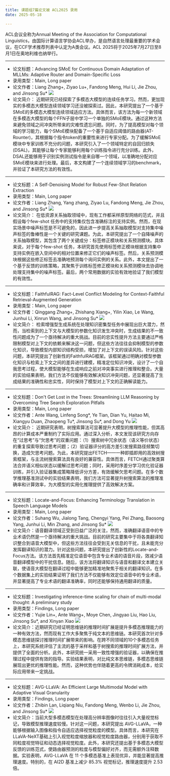 ```yaml
---
title: 课题组7篇论文被 ACL2025 录用
date: 2025-05-18

---
```

<!--more-->
ACL会议全称为Annual Meeting of the Association for Computational Linguistics，由国际计算语言学协会ACL举办，是自然语言处理最重要的学术会议，在CCF学术推荐列表中认定为A类会议。‌ACL 2025将于2025年7月27日至8月1日在奥地利维也纳举行。
- - - 
- 论文标题：Advancing SMoE for Continuous Domain Adaptation of MLLMs: Adaptive Router and Domain-Specific Loss
- 录用类型：Main, Long paper
- 论文作者：Liang Zhang+, Ziyao Lu+, Fandong Meng, Hui Li, Jie Zhou, and Jinsong Su\*
![](1.jpg)
- 论文简介：
近期研究已经探索了多模态大模型的连续任务学习。然而，更加现实的多模态大模型连续领域学习还没被探索过。因此，本研究提出了一个基于SMoE的多模态大模型连续领域适应方法。具体而言，该方法为每一个新领域在多模态大模型的每个FFN子层中学习一个单独的SMoE模块。通过这种方法来避免领域之间冲突所带来的灾难性遗忘问题。同时，为了提高模型对每个领域的学习能力，每个SMoE模块配备了一个基于自适应阈值的路由器(AT-Rounter)，其根据每个指令token的重要性来进行专家分配。为了缓解SMoE模块中专家训练不充分的问题，本研究引入了一个领域特定的自回归损失 (DSAL)，其能够让每个专家能够利用每个训练指令进行充分训练。此外，DSAL还能够用于识别实例测试指令是来自哪一个领域，以准确地分配对应SMoE模块来进行处理。最后，本文构建了一个连续领域学习的benchmark，并验证了本研究方法的有效性。
- - -
- 论文标题：A Self-Denoising Model for Robust Few-Shot Relation Extraction
- 录用类型：Main, Long paper
- 论文作者：Liang Zhang, Yang zhang, Ziyao Lu, Fandong Meng, Jie Zhou, and Jinsong Su\*
![](2.jpg)
- 论文简介：
在低资源关系抽取领域中，现有工作都采样原型网络的范式，并且假设每个few-shot 任务中的支持集仅包含准确标注的支持实例。然而，在现实场景中噪声标签是不可避免的，因此进一步提高关系抽取模型对支持集中噪声标签的鲁棒性是一个关键的研究课题。为此，本研究提出了一个自降噪声的关系抽取模型，其包含了两个关键成分：标签修正模块和关系预测模块。具体来说，对于每个few-shot 任务，本研究首先使用标签修正模块根据支持集中支持实例在嵌入空间中的相对位置来修正它们的噪声标签。然后，关系预测模块根据这些修正标签去准确地预测每个询问实例的关系。此外，本文提出了一个基于反馈的训练策略，其聚焦于训练标签修正模块和关系预测模块去协调地处理支持集中的噪声标签。最后，两个常用数据的实验有效地验证了我们模型的有效性。
- - -
- 论文标题：FaithfulRAG: Fact-Level Conflict Modeling for Context-Faithful Retrieval-Augmented Generation
- 录用类型：Main, Long paper
- 论文作者：Qinggang Zhang+, Zhishang Xiang+, Yilin Xiao, Le Wang, Junhui Li, Xinrun Wang, and Jinsong Su\*
![](3.jpg)
- 论文简介：
检索增强型生成系统在处理知识密集型任务中展现出巨大潜力，然而，当检索到的上下文与大模型的参数化知识发生冲突时，生成结果的不一致性问题成为了一个亟待解决的重大挑战。目前的忠实性提升方法主要通过严格限制模型对上下文的依赖来解决这一问题，但这些方法往往会抑制模型的参数化知识，导致模型内部知识结构受损，增加了对上下文的误读风险。针对这些问题，本研究提出了创新性的FaithfulRAG框架。该框架通过明确对模型参数化知识与检索上下文之间的差异进行建模，精准定位知识冲突，设计了一个自我思考过程，使大模型能够在生成响应之前对冲突事实进行推理和整合。大量的实验结果表明，我们方法不仅能够有效解决知识冲突问题，还显著提高了生成结果的准确性和忠实性，同时保持了模型对上下文的正确解读能力。
- - -
- 论文标题：Don't Get Lost in the Trees: Streamlining LLM Reasoning by Overcoming Tree Search Exploration Pitfalls
- 录用类型：Main, Long paper
- 论文作者：Ante Wang, Linfeng Song\*, Ye Tian, Dian Yu, Haitao Mi, Xiangyu Duan, Zhaopeng Tu\*, Jinsong Su\*, and Dong Yu
![](4.jpg)
- 论文简介：
近期研究表明，树搜索算法可显著提升大模型的推理性能，但其高昂的计算成本严重制约了实际应用。通过深入分析，本文发现该研究方向存在“过思考”与“欠思考”的双重问题：（1）搜索树中冗余状态（语义等价状态）的重复探索导致过思考问题；（2）验证器评分的高方差引发搜索路径频繁切换，造成欠思考问题。为此，本研究提出FETCH——一种即插即用的高效树搜索框架，与主流树搜索算法具有良好的兼容性。具体而言，FETCH通过聚类算法合并语义相似状态以缓解过思考问题；同时，采用时序差分学习优化验证器训练，并引入验证器集成策略降低评分方差，有效缓解欠思考问题。在多个数学推理基准测试中的实验结果表明，我们方法可显著提升树搜索算法的推理准确率和计算效率，为大模型的实用化推理提供了高效解决方案。
- - -
- 论文标题：Locate-and-Focus: Enhancing Terminology Translation in Speech Language Models
- 录用类型：Main, Long paper
- 论文作者：Suhang Wu, Jialong Tang, Chengyi Yang, Pei Zhang, Baosong Yang, Junhui Li, Min Zhang, and Jinsong Su\*
![](5.jpg)
- 论文简介：语音翻译领域正受到日益广泛的关注，然而，准确翻译语音中的专业术语仍然是一个亟待解决的重大挑战。目前的研究主要集中于将各类翻译知识整合到语音大模型中，但这些方法往往会受到无关信息的干扰，且未能充分发挥翻译知识的潜力。针对这些问题，本研究提出了创新性的Locate-and-Focus方法。该方法首先精准定位语音中包含专业术语的语音片段，效减少语音翻译模型中的干扰信息。随后，该方法将翻译知识与语音和翻译文本建立关联，使语音大模型在翻译过程中能够更加精准地聚焦于相关的翻译知识。在多个数据集上的实验结果证明了我们方法不仅能够有效定位语音中的专业术语，并显著提高了专业术语的翻译准确率，同时还能够保持通用翻译的质量。
- - -
- 论文标题：Investigating inference-time scaling for chain of multi-modal thought: A preliminary study
- 录用类型：Findings, Long paper
- 论文作者：Yujie Lin+, Ante Wang+, Moye Chen, Jingyao Liu, Hao Liu, Jinsong Su\*, and Xinyan Xiao
![](6.jpg)
- 论文简介：近期研究已经证明思维链的推理时间扩展是提升多模态推理能力的一种有效方法，然而现有工作大多聚焦于纯文本的思维链。本研究首次针对多模态思维链探讨推理时间扩展带来的影响。在跨不同领域的10个多模态任务上，本研究系统评估了主流的基于采样和基于树搜索的推理时间扩展方法，并提供了全面的分析。此外，本研究统一采用一致性增强的验证器，以确保在推理过程中提供有效的指导。实验结果表明，对比纯文本思维链，多模态思维链展现出更优的推理性能。然而，这种优势也伴随着更高的令牌消耗成本，给实际应用带来一定挑战。
- - -
- 论文标题：AVG-LLaVA: An Efficient Large Multimodal Model with Adaptive Visual Granularity
- 录用类型：Findings, Long paper
- 论文作者：Zhibin Lan, Liqiang Niu, Fandong Meng, Wenbo Li, Jie Zhou, and Jinsong Su\*
![](7.jpg)
- 论文简介：当前大型多模态模型在处理高分辨率图像时往往引入大量视觉标记，导致模型推理速度较慢。针对这一问题，本研究提出 AVG-LLaVA，一种能够根据输入图像和指令自适应选择视觉粒度的模型。具体而言，本研究在 LLaVA-NeXT基础上引入视觉粒度缩放器和视觉粒度路由器，分别用于获取不同粒度视觉特征和动态选择视觉粒度。此外，本研究还提出基于多模态大模型反馈的训练范式，使路由器预测的粒度与模型偏好对齐，而无需额外注释数据。实验表明，AVG-LLaVA 在 11 个多模态基准上表现优异，并能显著提高推理速度。特别的，在 AI2D 基准上减少 85.3% 视觉标记，推理速度提升 2.53 倍。
